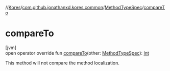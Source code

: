 //[Kores](../../../index.md)/[com.github.jonathanxd.kores.common](../index.md)/[MethodTypeSpec](index.md)/[compareTo](compare-to.md)

# compareTo

[jvm]\
open operator override fun [compareTo](compare-to.md)(other: [MethodTypeSpec](index.md)): [Int](https://kotlinlang.org/api/latest/jvm/stdlib/kotlin/-int/index.html)

This method will not compare the method localization.
